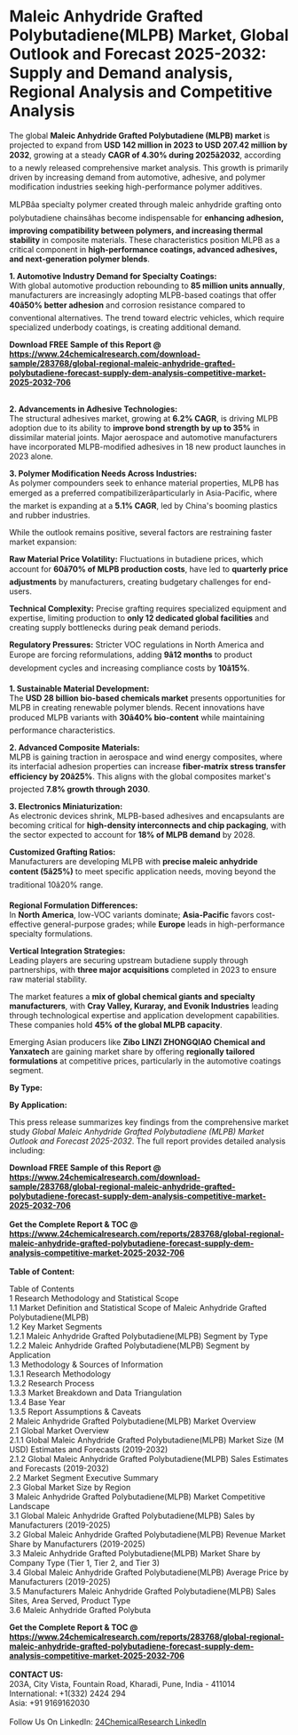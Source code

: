 <h1>Maleic Anhydride Grafted Polybutadiene(MLPB) Market, Global Outlook and Forecast 2025-2032: Supply and Demand analysis, Regional Analysis and Competitive Analysis</h1><p>The global <strong>Maleic Anhydride Grafted Polybutadiene (MLPB) market</strong> is projected to expand from <strong>USD 142 million in 2023 to USD 207.42 million by 2032</strong>, growing at a steady <strong>CAGR of 4.30% during 2025â2032</strong>, according to a newly released comprehensive market analysis. This growth is primarily driven by increasing demand from automotive, adhesive, and polymer modification industries seeking high-performance polymer additives.</p><p>MLPBâa specialty polymer created through maleic anhydride grafting onto polybutadiene chainsâhas become indispensable for <strong>enhancing adhesion, improving compatibility between polymers, and increasing thermal stability</strong> in composite materials. These characteristics position MLPB as a critical component in <strong>high-performance coatings, advanced adhesives, and next-generation polymer blends</strong>.</p><p><strong>1. Automotive Industry Demand for Specialty Coatings:</strong><br>
With global automotive production rebounding to <strong>85 million units annually</strong>, manufacturers are increasingly adopting MLPB-based coatings that offer <strong>40â50% better adhesion</strong> and corrosion resistance compared to conventional alternatives. The trend toward electric vehicles, which require specialized underbody coatings, is creating additional demand.</p><div><b>Download FREE Sample of this Report @ 
            <a href="https://www.24chemicalresearch.com/download-sample/283768/global-regional-maleic-anhydride-grafted-polybutadiene-forecast-supply-dem-analysis-competitive-market-2025-2032-706">
            https://www.24chemicalresearch.com/download-sample/283768/global-regional-maleic-anhydride-grafted-polybutadiene-forecast-supply-dem-analysis-competitive-market-2025-2032-706</a></b></div><br><p><strong>2. Advancements in Adhesive Technologies:</strong><br>
The structural adhesives market, growing at <strong>6.2% CAGR</strong>, is driving MLPB adoption due to its ability to <strong>improve bond strength by up to 35%</strong> in dissimilar material joints. Major aerospace and automotive manufacturers have incorporated MLPB-modified adhesives in 18 new product launches in 2023 alone.</p><p><strong>3. Polymer Modification Needs Across Industries:</strong><br>
As polymer compounders seek to enhance material properties, MLPB has emerged as a preferred compatibilizerâparticularly in Asia-Pacific, where the market is expanding at a <strong>5.1% CAGR</strong>, led by China's booming plastics and rubber industries.</p><p>While the outlook remains positive, several factors are restraining faster market expansion:</p><p><strong>Raw Material Price Volatility:</strong> Fluctuations in butadiene prices, which account for <strong>60â70% of MLPB production costs</strong>, have led to <strong>quarterly price adjustments</strong> by manufacturers, creating budgetary challenges for end-users.</p><p><strong>Technical Complexity:</strong> Precise grafting requires specialized equipment and expertise, limiting production to <strong>only 12 dedicated global facilities</strong> and creating supply bottlenecks during peak demand periods.</p><p><strong>Regulatory Pressures:</strong> Stricter VOC regulations in North America and Europe are forcing reformulations, adding <strong>9â12 months</strong> to product development cycles and increasing compliance costs by <strong>10â15%</strong>.</p><p><strong>1. Sustainable Material Development:</strong><br>
The <strong>USD 28 billion bio-based chemicals market</strong> presents opportunities for MLPB in creating renewable polymer blends. Recent innovations have produced MLPB variants with <strong>30â40% bio-content</strong> while maintaining performance characteristics.</p><p><strong>2. Advanced Composite Materials:</strong><br>
MLPB is gaining traction in aerospace and wind energy composites, where its interfacial adhesion properties can increase <strong>fiber-matrix stress transfer efficiency by 20â25%</strong>. This aligns with the global composites market's projected <strong>7.8% growth through 2030</strong>.</p><p><strong>3. Electronics Miniaturization:</strong><br>
As electronic devices shrink, MLPB-based adhesives and encapsulants are becoming critical for <strong>high-density interconnects and chip packaging</strong>, with the sector expected to account for <strong>18% of MLPB demand</strong> by 2028.</p><p><strong>Customized Grafting Ratios:</strong><br>
    Manufacturers are developing MLPB with <strong>precise maleic anhydride content (5â25%)</strong> to meet specific application needs, moving beyond the traditional 10â20% range.</p><p><strong>Regional Formulation Differences:</strong><br>
    In <strong>North America</strong>, low-VOC variants dominate; <strong>Asia-Pacific</strong> favors cost-effective general-purpose grades; while <strong>Europe</strong> leads in high-performance specialty formulations.</p><p><strong>Vertical Integration Strategies:</strong><br>
    Leading players are securing upstream butadiene supply through partnerships, with <strong>three major acquisitions</strong> completed in 2023 to ensure raw material stability.</p><p>The market features a <strong>mix of global chemical giants and specialty manufacturers</strong>, with <strong>Cray Valley, Kuraray, and Evonik Industries</strong> leading through technological expertise and application development capabilities. These companies hold <strong>45% of the global MLPB capacity</strong>.</p><p>Emerging Asian producers like <strong>Zibo LINZI ZHONGQIAO Chemical and Yanxatech</strong> are gaining market share by offering <strong>regionally tailored formulations</strong> at competitive prices, particularly in the automotive coatings segment.</p><p><strong>By Type:</strong></p><p><strong>By Application:</strong></p><p>This press release summarizes key findings from the comprehensive market study <em>Global Maleic Anhydride Grafted Polybutadiene (MLPB) Market Outlook and Forecast 2025-2032</em>. The full report provides detailed analysis including:</p><div><b>Download FREE Sample of this Report @ 
            <a href="https://www.24chemicalresearch.com/download-sample/283768/global-regional-maleic-anhydride-grafted-polybutadiene-forecast-supply-dem-analysis-competitive-market-2025-2032-706">
            https://www.24chemicalresearch.com/download-sample/283768/global-regional-maleic-anhydride-grafted-polybutadiene-forecast-supply-dem-analysis-competitive-market-2025-2032-706</a></b></div><br><div><b>Get the Complete Report & TOC @ 
            <a href="https://www.24chemicalresearch.com/reports/283768/global-regional-maleic-anhydride-grafted-polybutadiene-forecast-supply-dem-analysis-competitive-market-2025-2032-706">
            https://www.24chemicalresearch.com/reports/283768/global-regional-maleic-anhydride-grafted-polybutadiene-forecast-supply-dem-analysis-competitive-market-2025-2032-706</a></b></div><br>
            <b>Table of Content:</b><p>Table of Contents<br />
1 Research Methodology and Statistical Scope<br />
1.1 Market Definition and Statistical Scope of Maleic Anhydride Grafted Polybutadiene(MLPB)<br />
1.2 Key Market Segments<br />
1.2.1 Maleic Anhydride Grafted Polybutadiene(MLPB) Segment by Type<br />
1.2.2 Maleic Anhydride Grafted Polybutadiene(MLPB) Segment by Application<br />
1.3 Methodology & Sources of Information<br />
1.3.1 Research Methodology<br />
1.3.2 Research Process<br />
1.3.3 Market Breakdown and Data Triangulation<br />
1.3.4 Base Year<br />
1.3.5 Report Assumptions & Caveats<br />
2 Maleic Anhydride Grafted Polybutadiene(MLPB) Market Overview<br />
2.1 Global Market Overview<br />
2.1.1 Global Maleic Anhydride Grafted Polybutadiene(MLPB) Market Size (M USD) Estimates and Forecasts (2019-2032)<br />
2.1.2 Global Maleic Anhydride Grafted Polybutadiene(MLPB) Sales Estimates and Forecasts (2019-2032)<br />
2.2 Market Segment Executive Summary<br />
2.3 Global Market Size by Region<br />
3 Maleic Anhydride Grafted Polybutadiene(MLPB) Market Competitive Landscape<br />
3.1 Global Maleic Anhydride Grafted Polybutadiene(MLPB) Sales by Manufacturers (2019-2025)<br />
3.2 Global Maleic Anhydride Grafted Polybutadiene(MLPB) Revenue Market Share by Manufacturers (2019-2025)<br />
3.3 Maleic Anhydride Grafted Polybutadiene(MLPB) Market Share by Company Type (Tier 1, Tier 2, and Tier 3)<br />
3.4 Global Maleic Anhydride Grafted Polybutadiene(MLPB) Average Price by Manufacturers (2019-2025)<br />
3.5 Manufacturers Maleic Anhydride Grafted Polybutadiene(MLPB) Sales Sites, Area Served, Product Type<br />
3.6 Maleic Anhydride Grafted Polybuta</p><div><b>Get the Complete Report & TOC @ 
            <a href="https://www.24chemicalresearch.com/reports/283768/global-regional-maleic-anhydride-grafted-polybutadiene-forecast-supply-dem-analysis-competitive-market-2025-2032-706">
            https://www.24chemicalresearch.com/reports/283768/global-regional-maleic-anhydride-grafted-polybutadiene-forecast-supply-dem-analysis-competitive-market-2025-2032-706</a></b></div><br><b>CONTACT US:</b><br>
            203A, City Vista, Fountain Road, Kharadi, Pune, India - 411014<br>
            International: +1(332) 2424 294<br>
            Asia: +91 9169162030 <br><br>
            Follow Us On LinkedIn: <a href="https://www.linkedin.com/company/24chemicalresearch/">24ChemicalResearch LinkedIn</a>